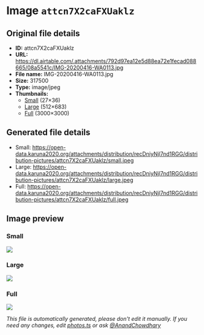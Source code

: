 # Image `attcn7X2caFXUaklz`

## Original file details

- **ID:** attcn7X2caFXUaklz
- **URL:** https://dl.airtable.com/.attachments/792d97ea12e5d88ea72e1fecad088665/08a5541c/IMG-20200416-WA0113.jpg
- **File name:** IMG-20200416-WA0113.jpg
- **Size:** 317500
- **Type:** image/jpeg
- **Thumbnails:**
  - [Small](https://dl.airtable.com/.attachmentThumbnails/f246a30725be21bea71d286ed9e94e05/613739b0) (27×36)
  - [Large](https://dl.airtable.com/.attachmentThumbnails/fe717378dc2f10536f9de9b62307b233/37f03e4c) (512×683)
  - [Full](https://dl.airtable.com/.attachmentThumbnails/ff3df665e4abb1375e86d86eb09bb788/bda1e8c1) (3000×3000)

## Generated file details

- Small: https://open-data.karuna2020.org/attachments/distribution/recDniyNjl7nd1RGG/distribution-pictures/attcn7X2caFXUaklz/small.jpeg
- Large: https://open-data.karuna2020.org/attachments/distribution/recDniyNjl7nd1RGG/distribution-pictures/attcn7X2caFXUaklz/large.jpeg
- Full: https://open-data.karuna2020.org/attachments/distribution/recDniyNjl7nd1RGG/distribution-pictures/attcn7X2caFXUaklz/full.jpeg

## Image preview

### Small

![](https://open-data.karuna2020.org/attachments/distribution/recDniyNjl7nd1RGG/distribution-pictures/attcn7X2caFXUaklz/small.jpeg)

### Large

![](https://open-data.karuna2020.org/attachments/distribution/recDniyNjl7nd1RGG/distribution-pictures/attcn7X2caFXUaklz/large.jpeg)

### Full

![](https://open-data.karuna2020.org/attachments/distribution/recDniyNjl7nd1RGG/distribution-pictures/attcn7X2caFXUaklz/full.jpeg)

_This file is automatically generated, please don't edit it manually. If you need any changes, edit [photos.ts](/photos.ts) or ask [@AnandChowdhary](https://github.com/AnandChowdhary)_
